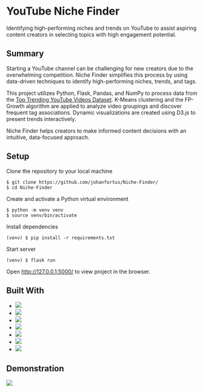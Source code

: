 # YouTube Niche Finder
Identifying high-performing niches and trends on YouTube to assist aspiring content creators in selecting topics with high engagement potential.

## Summary

Starting a YouTube channel can be challenging for new creators due to the overwhelming competition. Niche Finder simplifies this process by using data-driven techniques to identify high-performing niches, trends, and tags.

This project utilizes Python, Flask, Pandas, and NumPy to process data from the [Top Trending YouTube Videos Dataset](https://www.kaggle.com/datasets/asaniczka/trending-youtube-videos-113-countries/code). K-Means clustering and the FP-Growth algorithm are applied to analyze video groupings and discover frequent tag associations. Dynamic visualizations are created using D3.js to present trends interactively.

Niche Finder helps creators to make informed content decisions with an intuitive, data-focused approach.

## Setup

Clone the repository to your local machine
```
$ git clone https://github.com/johanfortus/Niche-Finder/
$ cd Niche-Finder
```
Create and activate a Python virtual environment
```
$ python -m venv venv
$ source venv/bin/activate
```
Install dependencies
```
(venv) $ pip install -r requirements.txt
```
Start server
```
(venv) $ flask run
```
Open http://127.0.0.1:5000/ to view project in the browser.

## Built With
- [<img src="https://img.shields.io/badge/-Python-blue?style=for-the-badge&logo=python&logoColor=FFFF2E" />](https://www.python.org)
- [<img src="https://img.shields.io/badge/Flask-000000?style=for-the-badge&logo=flask&logoColor=white" />](https://flask.palletsprojects.com/en/2.2.x/)
- [<img src="https://img.shields.io/badge/scikit_learn-F7931E?style=for-the-badge&logo=scikit-learn&logoColor=white" />](https://scikit-learn.org/)
- [<img src="https://img.shields.io/badge/Pandas-2C2D72?style=for-the-badge&logo=pandas&logoColor=white" />](https://pandas.pydata.org/)
- [<img src="https://img.shields.io/badge/Numpy-777BB4?style=for-the-badge&logo=numpy&logoColor=white" />](https://numpy.org/)
- [<img src="https://img.shields.io/badge/javascript-%23F7DF1E.svg?&style=for-the-badge&logo=javascript&logoColor=black" />](https://developer.mozilla.org/en-US/docs/Web/JavaScript)
- [<img src="https://img.shields.io/badge/d3%20js-F9A03C?style=for-the-badge&logo=d3.js&logoColor=white" />](https://d3js.org/)

## Demonstration

<img src="https://github.com/johanfortus/Niche-Finder/blob/main/Demonstration.gif" /> 
